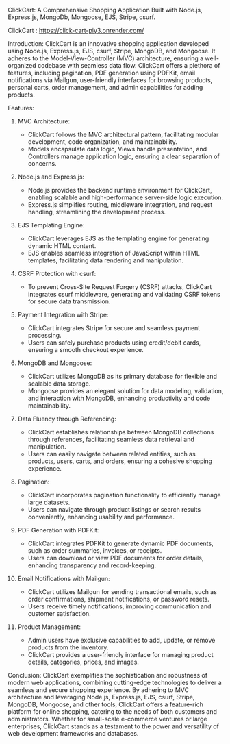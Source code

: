 ClickCart: A Comprehensive Shopping Application Built with Node.js, Express.js, MongoDb, Mongoose, EJS, Stripe, csurf.

ClickCart : https://click-cart-piy3.onrender.com/

Introduction:
ClickCart is an innovative shopping application developed using Node.js, Express.js, EJS, csurf, Stripe, MongoDB, and Mongoose. It adheres to the Model-View-Controller (MVC) architecture, ensuring a well-organized codebase with seamless data flow. ClickCart offers a plethora of features, including pagination, PDF generation using PDFKit, email notifications via Mailgun, user-friendly interfaces for browsing products, personal carts, order management, and admin capabilities for adding products.

Features:

1. MVC Architecture:
   - ClickCart follows the MVC architectural pattern, facilitating modular development, code organization, and maintainability.
   - Models encapsulate data logic, Views handle presentation, and Controllers manage application logic, ensuring a clear separation of concerns.

2. Node.js and Express.js:
   - Node.js provides the backend runtime environment for ClickCart, enabling scalable and high-performance server-side logic execution.
   - Express.js simplifies routing, middleware integration, and request handling, streamlining the development process.

3. EJS Templating Engine:
   - ClickCart leverages EJS as the templating engine for generating dynamic HTML content.
   - EJS enables seamless integration of JavaScript within HTML templates, facilitating data rendering and manipulation.

4. CSRF Protection with csurf:
   - To prevent Cross-Site Request Forgery (CSRF) attacks, ClickCart integrates csurf middleware, generating and validating CSRF tokens for secure data transmission.

5. Payment Integration with Stripe:
   - ClickCart integrates Stripe for secure and seamless payment processing.
   - Users can safely purchase products using credit/debit cards, ensuring a smooth checkout experience.

6. MongoDB and Mongoose:
   - ClickCart utilizes MongoDB as its primary database for flexible and scalable data storage.
   - Mongoose provides an elegant solution for data modeling, validation, and interaction with MongoDB, enhancing productivity and code maintainability.

7. Data Fluency through Referencing:
   - ClickCart establishes relationships between MongoDB collections through references, facilitating seamless data retrieval and manipulation.
   - Users can easily navigate between related entities, such as products, users, carts, and orders, ensuring a cohesive shopping experience.

8. Pagination:
   - ClickCart incorporates pagination functionality to efficiently manage large datasets.
   - Users can navigate through product listings or search results conveniently, enhancing usability and performance.

9. PDF Generation with PDFKit:
   - ClickCart integrates PDFKit to generate dynamic PDF documents, such as order summaries, invoices, or receipts.
   - Users can download or view PDF documents for order details, enhancing transparency and record-keeping.

10. Email Notifications with Mailgun:
    - ClickCart utilizes Mailgun for sending transactional emails, such as order confirmations, shipment notifications, or password resets.
    - Users receive timely notifications, improving communication and customer satisfaction.

11. Product Management:
    - Admin users have exclusive capabilities to add, update, or remove products from the inventory.
    - ClickCart provides a user-friendly interface for managing product details, categories, prices, and images.

Conclusion:
ClickCart exemplifies the sophistication and robustness of modern web applications, combining cutting-edge technologies to deliver a seamless and secure shopping experience. By adhering to MVC architecture and leveraging Node.js, Express.js, EJS, csurf, Stripe, MongoDB, Mongoose, and other tools, ClickCart offers a feature-rich platform for online shopping, catering to the needs of both customers and administrators. Whether for small-scale e-commerce ventures or large enterprises, ClickCart stands as a testament to the power and versatility of web development frameworks and databases.
